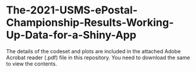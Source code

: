 # The-2021-USMS-ePostal-Championship-Results-Working-Up-Data-for-a-Shiny-App


The details of the codeset and plots are included in the attached Adobe Acrobat reader (.pdf) file in this repository. 
You need to download the same to view the contents.
